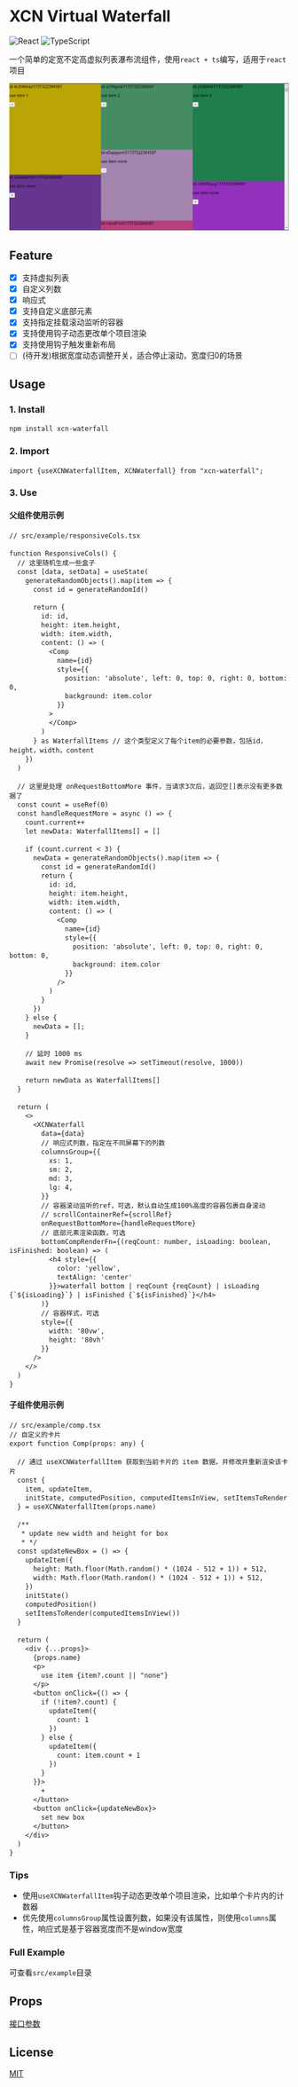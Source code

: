 # XCN Virtual Waterfall

![React](https://img.shields.io/badge/react-58C4DC?style=for-the-badge&logo=react&logoColor=white)
![TypeScript](https://img.shields.io/badge/typescript-%23007ACC.svg?style=for-the-badge&logo=typescript&logoColor=white)

一个简单的定宽不定高虚拟列表瀑布流组件，使用`react + ts`编写，适用于`react`项目

![example](example.png)

## Feature

- [x] 支持虚拟列表
- [x] 自定义列数
- [x] 响应式
- [x] 支持自定义底部元素
- [x] 支持指定挂载滚动监听的容器
- [x] 支持使用钩子动态更改单个项目渲染
- [x] 支持使用钩子触发重新布局
- [ ] (待开发)根据宽度动态调整开关，适合停止滚动，宽度归0的场景

## Usage

### 1. Install

```shell
npm install xcn-waterfall
```

### 2. Import

```tsx
import {useXCNWaterfallItem, XCNWaterfall} from "xcn-waterfall";
```

### 3. Use

#### 父组件使用示例

```tsx
// src/example/responsiveCols.tsx

function ResponsiveCols() {
  // 这里随机生成一些盒子
  const [data, setData] = useState(
    generateRandomObjects().map(item => {
      const id = generateRandomId()

      return {
        id: id,
        height: item.height,
        width: item.width,
        content: () => (
          <Comp
            name={id}
            style={{
              position: 'absolute', left: 0, top: 0, right: 0, bottom: 0,
              background: item.color
            }}
          >
          </Comp>
        )
      } as WaterfallItems // 这个类型定义了每个item的必要参数，包括id，height，width，content
    })
  )
  
  // 这里是处理 onRequestBottomMore 事件，当请求3次后，返回空[]表示没有更多数据了
  const count = useRef(0)
  const handleRequestMore = async () => {
    count.current++
    let newData: WaterfallItems[] = []

    if (count.current < 3) {
      newData = generateRandomObjects().map(item => {
        const id = generateRandomId()
        return {
          id: id,
          height: item.height,
          width: item.width,
          content: () => (
            <Comp
              name={id}
              style={{
                position: 'absolute', left: 0, top: 0, right: 0, bottom: 0,
                background: item.color
              }}
            />
          )
        }
      })
    } else {
      newData = [];
    }

    // 延时 1000 ms
    await new Promise(resolve => setTimeout(resolve, 1000))

    return newData as WaterfallItems[]
  }

  return (
    <>
      <XCNWaterfall
        data={data}
        // 响应式列数，指定在不同屏幕下的列数
        columnsGroup={{
          xs: 1,
          sm: 2,
          md: 3,
          lg: 4,
        }}
        // 容器滚动监听的ref，可选，默认自动生成100%高度的容器包裹自身滚动
        // scrollContainerRef={scrollRef}
        onRequestBottomMore={handleRequestMore}
        // 底部元素渲染函数，可选
        bottomCompRenderFn={(reqCount: number, isLoading: boolean, isFinished: boolean) => (
          <h4 style={{
            color: 'yellow',
            textAlign: 'center'
          }}>waterfall bottom | reqCount {reqCount} | isLoading {`${isLoading}`} | isFinished {`${isFinished}`}</h4>
        )}
        // 容器样式，可选
        style={{
          width: '80vw',
          height: '80vh'
        }}
      />
    </>
  )
}
```

#### 子组件使用示例

```tsx
// src/example/comp.tsx
// 自定义的卡片
export function Comp(props: any) {

  // 通过 useXCNWaterfallItem 获取到当前卡片的 item 数据，并修改并重新渲染该卡片
  const {
    item, updateItem,
    initState, computedPosition, computedItemsInView, setItemsToRender
  } = useXCNWaterfallItem(props.name)

  /**
   * update new width and height for box
   * */
  const updateNewBox = () => {
    updateItem({
      height: Math.floor(Math.random() * (1024 - 512 + 1)) + 512,
      width: Math.floor(Math.random() * (1024 - 512 + 1)) + 512,
    })
    initState()
    computedPosition()
    setItemsToRender(computedItemsInView())
  }

  return (
    <div {...props}>
      {props.name}
      <p>
        use item {item?.count || "none"}
      </p>
      <button onClick={() => {
        if (!item?.count) {
          updateItem({
            count: 1
          })
        } else {
          updateItem({
            count: item.count + 1
          })
        }
      }}>
        +
      </button>
      <button onClick={updateNewBox}>
        set new box
      </button>
    </div>
  )
}
```

### Tips

- 使用`useXCNWaterfallItem`钩子动态更改单个项目渲染，比如单个卡片内的计数器
- 优先使用`columnsGroup`属性设置列数，如果没有该属性，则使用`columns`属性，响应式是基于容器宽度而不是window宽度

### Full Example

可查看`src/example`目录

## Props

[接口参数](src/packages/xcn-waterfall/interface.ts)

## License

[MIT](LICENSE.txt)
